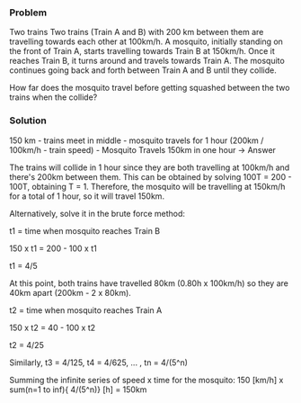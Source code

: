 ### Problem

Two trains 
Two trains (Train A and B) with 200 km between them are travelling towards each other at 100km/h. A mosquito, initially standing on the front of Train A, starts travelling towards Train B at 150km/h. Once it reaches Train B, it turns around and travels towards Train A. The mosquito continues going back and forth between Train A and B until they collide.

How far does the mosquito travel before getting squashed between the two trains when the collide?

### Solution 

150 km - trains meet in middle - mosquito travels for 1 hour (200km / 100km/h - train speed) - Mosquito Travels 150km in one hour -> Answer 

The trains will collide in 1 hour since they are both travelling at 100km/h and there's 200km between them. This can be obtained by solving 100T = 200 - 100T, obtaining T = 1. Therefore, the mosquito will be travelling at 150km/h for a total of 1 hour, so it will travel 150km.

Alternatively, solve it in the brute force method:

t1 = time when mosquito reaches Train B

150 x t1 = 200 - 100 x t1

t1 = 4/5

At this point, both trains have travelled 80km (0.80h x 100km/h) so they are 40km apart (200km - 2 x 80km).

t2 = time when mosquito reaches Train A

150 x t2 = 40 - 100 x t2

t2 = 4/25

Similarly, t3 = 4/125, t4 = 4/625, ... , tn = 4/(5^n)

Summing the infinite series of speed x time for the mosquito: 150 [km/h] x sum(n=1 to inf){ 4/(5^n)} [h] = 150km



